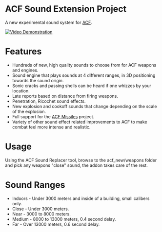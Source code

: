 # ACF Sound Extension Project
A new experimental sound system for [ACF](https://github.com/nrlulz/ACF).

[![Video Demonstration](https://img.youtube.com/vi/6g1oUhZQWTA/0.jpg)](https://youtu.be/6g1oUhZQWTA)

# Features
* Hundreds of new, high quality sounds to choose from for ACF weapons and engines.
* Sound engine that plays sounds at 4 different ranges, in 3D positioning towards the sound origin.
* Sonic cracks and passing shells can be heard if one whizzes by your location.
* Late reports based on distance from firing weapons.
* Penetration, Ricochet sound effects.
* New explosion and cookoff sounds that change depending on the scale of the explosion.
* Full support for the [ACF Missiles](https://github.com/bubbus/ACF-Missiles) project.
* Variety of other sound effect related improvements to ACF to make combat feel more intense and realistic.

# Usage
Using the ACF Sound Replacer tool, browse to the acf_new/weapons folder and pick any weapons "close" sound, the addon takes care of the rest.

# Sound Ranges
* Indoors - Under 3000 meters and inside of a building, small calibers only.
* Close - Under 3000 meters.
* Near - 3000 to 8000 meters.
* Medium - 8000 to 13000 meters, 0.4 second delay.
* Far - Over 13000 meters, 0.6 second delay.

